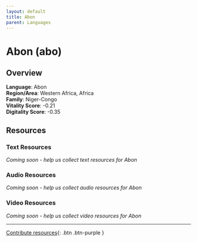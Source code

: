 ```yaml
---
layout: default
title: Abon
parent: Languages
---
```


# Abon (abo)

## Overview

**Language**: Abon  
**Region/Area**: Western Africa, Africa  
**Family**: Niger-Congo  
**Vitality Score**: -0.21  
**Digitality Score**: -0.35  

## Resources

### Text Resources
*Coming soon - help us collect text resources for Abon*

### Audio Resources
*Coming soon - help us collect audio resources for Abon*

### Video Resources
*Coming soon - help us collect video resources for Abon*

---

[Contribute resources](https://fairtrain.github.io/){: .btn .btn-purple }
